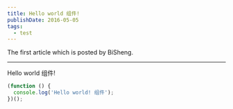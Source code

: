 ```yaml
---
title: Hello world 组件!
publishDate: 2016-05-05
tags: 
  - test
---
```


The first article which is posted by BiSheng.

---

Hello world 组件!

```js
(function () {
  console.log('Hello world! 组件');
})();
```